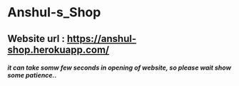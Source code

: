 # Anshul-s_Shop
## Website url :  https://anshul-shop.herokuapp.com/
<h5>it can take somw few seconds in opening of website, so please wait show some patience.. </h5>
